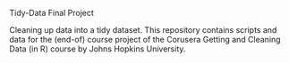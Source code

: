 Tidy-Data Final Project

Cleaning up data into a tidy dataset. This repository contains scripts and data for the (end-of) course project of the Corusera Getting and Cleaning Data (in R) course by Johns Hopkins University.
